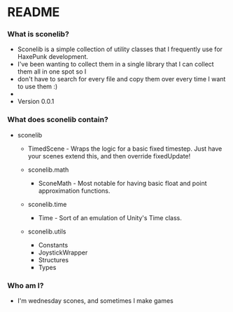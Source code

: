 # README #

### What is sconelib? ###

* Sconelib is a simple collection of utility classes that I frequently use for HaxePunk development.
* I've been wanting to collect them in a single library that I can collect them all in one spot so I
* don't have to search for every file and copy them over every time I want to use them :)
* 
* Version 0.0.1

### What does sconelib contain? ###

* sconelib
	* TimedScene 		- Wraps the logic for a basic fixed timestep. Just have your scenes extend this, and then override fixedUpdate!
	
	* sconelib.math
		* SconeMath 	- Most notable for having basic float and point approximation functions.
	* sconelib.time
		* Time 			- Sort of an emulation of Unity's Time class.
	* sconelib.utils
		* Constants
		* JoystickWrapper
		* Structures
		* Types

### Who am I? ###

* I'm wednesday scones, and sometimes I make games